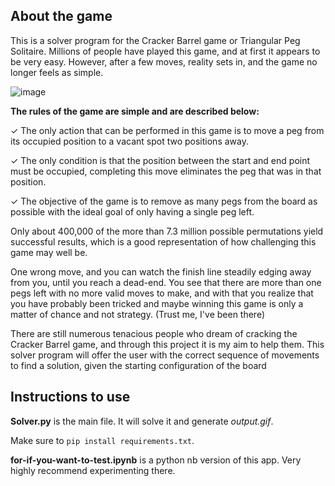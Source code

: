 ## About the game 
This is a solver program for the Cracker Barrel game or Triangular Peg Solitaire.
Millions of people have  played this game, and at first it appears to be very easy. However, after a few moves, 
reality sets in, and the game no longer feels as simple. 

![image](https://user-images.githubusercontent.com/119636208/205522483-40862fca-6fac-4a88-8ec8-449f6088ece6.png)

**The rules of the game are simple and are described below:**

✓ The only action that can be performed in this game is to move a peg from its 
occupied position to a vacant spot two positions away.

✓ The only condition is that the position between the start and end point must be 
occupied, completing this move eliminates the peg that was in that position.

✓ The objective of the game is to remove as many pegs from the board as possible 
with the ideal goal of only having a single peg left.

Only about 400,000 of the more  than 7.3 million possible permutations yield successful results, which is a good 
representation of how challenging this game may well be. 

One wrong move, and you can watch the finish line steadily edging away from you, until you reach a dead-end. You 
see that there are more than one pegs left with no more valid moves to make, and with 
that you realize that you have probably been tricked and maybe winning this game is 
only a matter of chance and not strategy. (Trust me, I've been there)

There are still numerous tenacious people who dream of cracking the Cracker Barrel 
game, and through this project it is my aim to help them. This solver program will offer the user with the correct sequence of movements to find a solution, given 
the starting configuration of the board


## Instructions to use

**Solver.py** is the main file. It will solve it and generate *output.gif*.

Make sure to ```pip install requirements.txt```.

**for-if-you-want-to-test.ipynb** is a python nb version of this app. Very highly recommend experimenting there.

